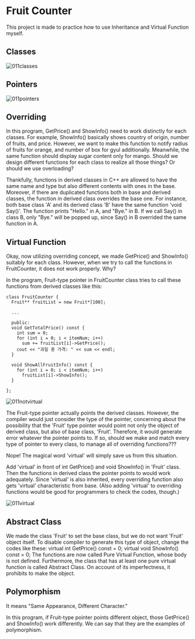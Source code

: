 # Fruit Counter

This project is made to practice how to use Inheritance and Virtual Function myself.

## Classes

![011classes](https://user-images.githubusercontent.com/48712088/139434850-a852323a-393c-4c0b-b762-8fc3fb19ec9e.png)

## Pointers

![011pointers](https://user-images.githubusercontent.com/48712088/139434872-62e648d7-13f5-4dba-991b-4d5fdf27a89d.png)

## Overriding

In this program, GetPrice() and ShowInfo() need to work distinctly for each classes.
For example, ShowInfo() basically shows country of origin, number of fruits, and price.
However, we want to make this function to notify radius of fruits for orange, and number of box for gyul additionally.
Meanwhile, the same function should display sugar content only for mango.
Should we design different functions for each class to realize all those things? Or should we use overloading?

Thankfully, functions in derived classes in C++ are allowed to have the same name and type 
but also different contents with ones in the base.
Moreover, if there are duplicated functions both in base and derived classes,
the function in derived class overrides the base one.
For instance, both base class 'A' and its derived class 'B' have the same function 'void Say()'.
The function prints "Hello." in A, and "Bye." in B.
If we call Say() in class B, only "Bye." will be popped up, since Say() in B overrided the same function in A.

## Virtual Function

Okay, now utilizing overriding concept, we made GetPrice() and ShowInfo() suitably for each class.
However, when we try to call the functions in FruitCounter, it does not work properly. Why?

In the program, Fruit-type pointer in FruitCounter class tries to call these functions from derived classes like this:

    class FruitCounter {
      Fruit** fruitList = new Fruit*[100];

      ...
      
      public:
      void GetTotalPrice() const {
        int sum = 0;
        for (int i = 0; i < itemNum; i++)
          sum += fruitList[i]->GetPrice();
        cout << "과일 총 가격: " << sum << endl;
      }

      void ShowAllFruitInfo() const {
        for (int i = 0; i < itemNum; i++)
          fruitList[i]->ShowInfo();
      }

    };

![011notvirtual](https://user-images.githubusercontent.com/48712088/139441885-0ddf44f4-ae35-4cbf-9501-f7ddc7707f19.png)

The Fruit-type pointer actually points the derived classes.
However, the compiler would just consider the type of the pointer, concerning about the possibility that the 'Fruit' type pointer would point not only the object of derived class, but also of base class, 'Fruit'.
Therefore, it would generate error whatever the pointer points to.
If so, should we make and match every type of pointer to every class, to manage all of overriding functions???

Nope!
The magical word 'virtual' will simply save us from this situation.

Add 'virtual' in front of int GetPrice() and void ShowInfo() in 'Fruit' class.
Then the functions in derived class the pointer points to would work adequately.
Since 'virtual' is also inherited, every overriding function also gets 'virtual' characteristic from base.
(Also adding 'virtual' to overriding functions would be good for programmers to check the codes, though.)

![011virtual](https://user-images.githubusercontent.com/48712088/139462165-7fe811e9-58c9-4157-ba21-625665009952.png)

## Abstract Class

We made the class 'Fruit' to set the base class, but we do not want 'Fruit' object itself.
To disable compiler to generate this type of object, change the codes like these:
      virtual int GetPrice() const = 0;
      virtual void ShowInfo() const = 0;
The functions are now called Pure Virtual Function, whose body is not defined.
Furthermore, the class that has at least one pure virtual function is called Abstract Class.
On account of its imperfectness, it prohibits to make the object.

## Polymorphism

It means "Same Appearance, Different Character."

In this program, if Fruit-type pointer points different object, those GetPrice() and ShowInfo() work differently.
We can say that they are the examples of polymorphism.
